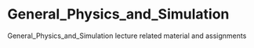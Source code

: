 # General_Physics_and_Simulation
General_Physics_and_Simulation lecture related material and assignments
